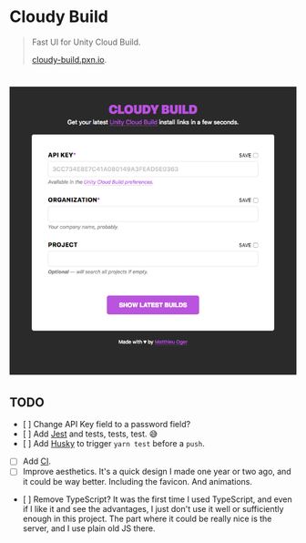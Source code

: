 # Cloudy Build

> Fast UI for Unity Cloud Build.
>
> [cloudy-build.pxn.io](https://cloudy-build.pxn.io/).

# ![Cloudy Build](header.png)

## TODO

- [ ] Change API Key field to a password field?
- [ ] Add [Jest](https://jestjs.io/) and tests, tests, test. 😅
- [ ] Add [Husky](https://www.npmjs.com/package/husky) to trigger `yarn test` before a `push`.
- [ ] Add [CI](https://travis-ci.org/).
- [ ] Improve aesthetics. It's a quick design I made one year or two ago, and it could be way better. Including the favicon. And animations.
- [ ] Remove TypeScript? It was the first time I used TypeScript, and even if I like it and see the advantages, I just don't use it well or sufficiently enough in this project. The part where it could be really nice is the server, and I use plain old JS there.
